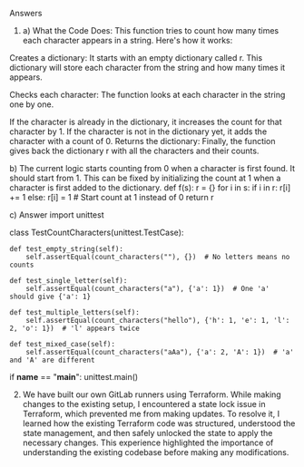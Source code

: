 Answers 
1. a) What the Code Does:
This function tries to count how many times each character appears in a string. Here's how it works:

Creates a dictionary: It starts with an empty dictionary called r. This dictionary will store each character from the string and how many times it appears.

Checks each character: The function looks at each character in the string one by one.

If the character is already in the dictionary, it increases the count for that character by 1.
If the character is not in the dictionary yet, it adds the character with a count of 0.
Returns the dictionary: Finally, the function gives back the dictionary r with all the characters and their counts.

b) The current logic starts counting from 0 when a character is first found. It should start from 1. This can be fixed by initializing the count at 1 when a character is first added to the dictionary.
def f(s):
    r = {}
    for i in s:
        if i in r:
            r[i] += 1
        else:
            r[i] = 1  # Start count at 1 instead of 0
    return r

c) Answer
import unittest

class TestCountCharacters(unittest.TestCase):
    
    def test_empty_string(self):
        self.assertEqual(count_characters(""), {})  # No letters means no counts
    
    def test_single_letter(self):
        self.assertEqual(count_characters("a"), {'a': 1})  # One 'a' should give {'a': 1}
        
    def test_multiple_letters(self):
        self.assertEqual(count_characters("hello"), {'h': 1, 'e': 1, 'l': 2, 'o': 1})  # 'l' appears twice
    
    def test_mixed_case(self):
        self.assertEqual(count_characters("aAa"), {'a': 2, 'A': 1})  # 'a' and 'A' are different

if __name__ == "__main__":
    unittest.main()

2. We have built our own GitLab runners using Terraform. While making changes to the existing setup, I encountered a state lock issue in Terraform, which prevented me from making updates. 
To resolve it, I learned how the existing Terraform code was structured, understood the state management, and then safely unlocked the state to apply the necessary changes. 
This experience highlighted the importance of understanding the existing codebase before making any modifications.

    
